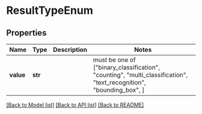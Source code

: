 # ResultTypeEnum


## Properties
Name | Type | Description | Notes
------------ | ------------- | ------------- | -------------
**value** | **str** |  |  must be one of ["binary_classification", "counting", "multi_classification", "text_recognition", "bounding_box", ]

[[Back to Model list]](../README.md#documentation-for-models) [[Back to API list]](../README.md#documentation-for-api-endpoints) [[Back to README]](../README.md)


